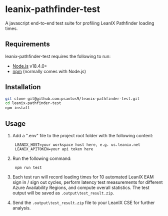 leanix-pathfinder-test
========================

A javascript end-to-end test suite for profiling LeanIX Pathfinder loading times.

Requirements
------------

leanix-pathfinder-test requires the following to run:

  * [Node.js][node] v18.4.0+
  * [npm][npm] (normally comes with Node.js)

## Installation

```bash
git clone git@github.com:psantos9/leanix-pathfinder-test.git
cd leanix-pathfinder-test
npm install
```

## Usage
1. Add a ".env" file to the project root folder with the following content:

        LEANIX_HOST=your workspace host here, e.g. us.leanix.net
        LEANIX_APITOKEN=your api token here

2. Run the following command:

        npm run test


3. Each test run will record loading times for 10 automated LeanIX EAM sign in / sign out cycles, perform latency test measurements for different Azure Availability Regions, and compute overall statistics. The test output will be saved as ```.output\test_result.zip```.

4. Send the ```.output\test_result.zip``` file to your LeanIX CSE for further analysis.

[node]: https://nodejs.org/
[npm]: https://www.npmjs.com/